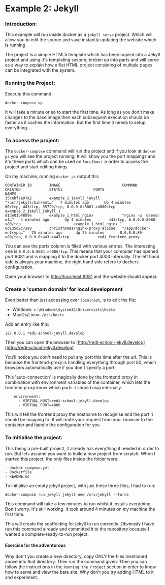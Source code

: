 # Example 2: Jekyll

### Introduction:

This example will run inside docker as a `jekyll serve` project. Which will allow you to edit the source
and save instantly updating the website which is running.

The project is a simple HTML5 template which has been copied into a Jekyll project and using it's 
templating system, broken up into parts and will serve as a way to explain how a flat HTML project 
consisting of multiple pages can be integrated with the system.

### Running the Project:

Execute this command:
```shell script
docker-compose up
```

It will take a minute or so to start the first time. As long as you don't make changes to the base image
then each subsequent execution should be faster as it caches the information. But the first time it
needs to setup everything.

### To access the project:

The `docker-compose` command will run the project and if you look at `docker ps` you will see the project
running. It will show you the port mappings and it's these ports which can be used on `localhost` 
in order to access the project and start editing things.

On my machine, running `docker ps` output this

```shell script
CONTAINER ID        IMAGE                            COMMAND                  CREATED             STATUS              PORTS                                                NAMES
35cebf7a97a2        example_2_jekyll_jekyll          "/usr/jekyll/bin/ent…"   4 minutes ago       Up 4 minutes        80/tcp, 443/tcp, 35729/tcp, 0.0.0.0:8081->4000/tcp   example_2_jekyll_jekyll_1
d1de01b4889e        example_1_html_nginx             "nginx -g 'daemon of…"   4 minutes ago       Up 4 minutes        443/tcp, 0.0.0.0:8080->80/tcp                        example_1_html_nginx_1
6d135d2c7290        christhomas/nginx-proxy:alpine   "/app/docker-entrypo…"   25 minutes ago      Up 25 minutes       0.0.0.0:80->80/tcp, 0.0.0.0:443->443/tcp             redi_frontend_proxy
```

You can see the ports column is filled with various entries. The interesting one is `0.0.0.0:8081->4000/tcp`.
This means that your computer has opened port 8081 and is mapping it to the docker port 4000 internally. 
The left hand side is always your machine, the right hand side refers to dockers configuration.

Open your browser to [http://localhost:8081](http://localhost:8081) and the website should appear.

### Create a 'custom domain' for local development

Even better than just accessing over `localhost`, is to edit the file:

- Windows: `c:\Windows\System32\Drivers\etc\hosts`
- MacOs/Linux: `/etc/hosts`

Add an entry like this:
```shell script
127.0.0.1 redi-school-jekyll.develop
````

Then you can open the browser to [http://redi-school-jekyll.develop](http://redi-school-jekyll.develop)

You'll notice you don't need to put any port this time after the url. This is because the frontend-proxy
is handling everything through port 80, which browsers automatically use if you don't specify a port.

This 'auto-connection' is magically done by the frontend proxy in combination with environment variables
of the container, which lets the frontend proxy know which ports it should map internally.

```shell script
    environment:
      - VIRTUAL_HOST=redi-school-jekyll.develop
      - VIRTUAL_PORT=4000
```

This will tell the frontend proxy the hostname to recognise and the port it should be mapping to. 
It will route your request from your browser to the container and handle the configuration for you

### To initialise the project:

This being a pre-built project, it already has everything it needed in order to run. But lets assume you want to 
build a new project from scratch. When I started this project, the only files inside the folder were:
```
- docker-compose.yml
- Dockerfile
- README.md
```

To initialise an empty jekyll project, with just these three files, I had to run:
```shell script
docker-compose run jekyll jekyll new /srv/jekyll --force
```
This command will take a few minutes to run whilst it installs everything. Don't worry. It's still
working. It took around 4 minutes on my machine the first time.

This will create the scaffolding for jekyll to run correctly. Obviously I have run this command
already and committed it to the repository because I wanted a complete-ready-to-run project.

#### Exercise for the adventurous

Why don't you create a new directory, copy ONLY the files mentioned above into that directory. Then
run the command given. Then you can follow the instructions in the `Running the Project` section
in order to know how to serve and view the bare site. Why don't you try adding HTML to it and experiment.
